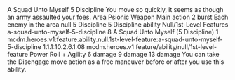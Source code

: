 <ability>
  <name>A Squad Unto Myself</name>
  <cost>5 Discipline</cost>
  <flavor>You move so quickly, it seems as though an army assaulted your foes.</flavor>
  <keywords>
    <keyword>Area</keyword>
    <keyword>Psionic</keyword>
    <keyword>Weapon</keyword>
  </keywords>
  <type>Main action</type>
  <distance>2 burst</distance>
  <target>Each enemy in the area</target>
  <metadata>
    <class>null</class>
    <cost>5 Discipline</cost>
    <cost_amount>5</cost_amount>
    <cost_resource>Discipline</cost_resource>
    <feature_type>ability</feature_type>
    <file_dpath>Null/1st-Level Features</file_dpath>
    <item_id>a-squad-unto-myself-5-discipline</item_id>
    <item_index>8</item_index>
    <item_name>A Squad Unto Myself (5 Discipline)</item_name>
    <level>1</level>
    <scc>mcdm.heroes.v1:feature.ability.null.1st-level-feature:a-squad-unto-myself-5-discipline</scc>
    <scdc>1.1.1:10.2.6.1:08</scdc>
    <source>mcdm.heroes.v1</source>
    <type>feature/ability/null/1st-level-feature</type>
  </metadata>
  <effects>
    <effect type="roll">
      <roll>Power Roll + Agility</roll>
      <t1>6 damage</t1>
      <t2>9 damage</t2>
      <t3>13 damage</t3>
    </effect>
    <effect type="mundane">You can take the Disengage move action as a free maneuver before or after you use this ability.</effect>
  </effects>
</ability>
